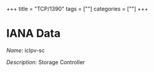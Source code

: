 +++
title = "TCP/1390"
tags = [""]
categories = [""]
+++

# IANA Data

_Name:_ iclpv-sc

_Description:_ Storage Controller

